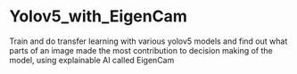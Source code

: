 # Yolov5_with_EigenCam
Train and do transfer learning with various yolov5 models and find out what parts of an image made the most contribution to decision making of the model, using explainable AI called EigenCam
